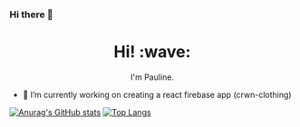 ### Hi there 👋
<h1 align='center'> Hi! :wave:</h1>
<p align='center'>
I'm Pauline.
</p>


- 🔭 I’m currently working on creating a react firebase app (crwn-clothing)
<!--
**mzparulina/mzparulina** is a ✨ _special_ ✨ repository because its `README.md` (this file) appears on your GitHub profile.

Here are some ideas to get you started:

- 🔭 I’m currently working on ...
- 🌱 I’m currently learning ...
- 👯 I’m looking to collaborate on ...
- 🤔 I’m looking for help with ...
- 💬 Ask me about ...
- 📫 How to reach me: ...
- 😄 Pronouns: ...
- ⚡ Fun fact: ...
-->

[![Anurag's GitHub stats](https://github-readme-stats.vercel.app/api?username=mzparulina)](https://github.com/anuraghazra/github-readme-stats)
[![Top Langs](https://github-readme-stats.vercel.app/api/top-langs/?username=mzparulina&layout=compact)](https://github.com/anuraghazra/github-readme-stats)
